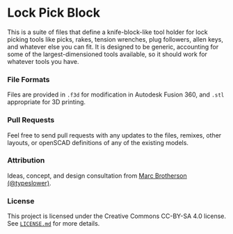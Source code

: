 Lock Pick Block
===============

This is a suite of files that define a knife-block-like tool holder for lock
picking tools like picks, rakes, tension wrenches, plug followers, allen keys,
and whatever else you can fit. It is designed to be generic, accounting for some
of the largest-dimensioned tools available, so it should work for whatever tools
you have.

### File Formats

Files are provided in `.f3d` for modification in Autodesk Fusion 360, and `.stl`
appropriate for 3D printing.

### Pull Requests

Feel free to send pull requests with any updates to the files, remixes, other
layouts, or openSCAD definitions of any of the existing models.

### Attribution

Ideas, concept, and design consultation from [Marc Brotherson (@typeslower)](https://github.com/typeslower).

### License

This project is licensed under the Creative Commons CC-BY-SA 4.0 license. See
[`LICENSE.md`](LICENSE.md) for more details.
